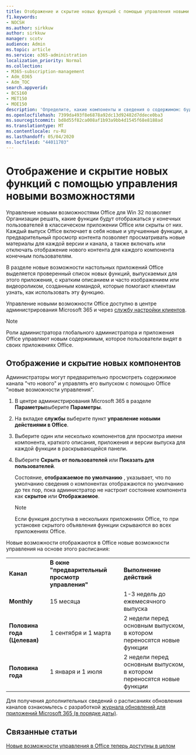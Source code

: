 ```yaml
---
title: Отображение и скрытие новых функций с помощью управления новыми возможностями
f1.keywords:
- NOCSH
ms.author: sirkkuw
author: sirkkuw
manager: scotv
audience: Admin
ms.topic: article
ms.service: o365-administration
localization_priority: Normal
ms.collection:
- M365-subscription-management
- Adm_O365
- Adm_TOC
search.appverid:
- BCS160
- MET150
- MOE150
description: 'Определите, какие компоненты и сведения о содержимом: будут отображаться или скрыты от конечных пользователей в разделе "новые возможности управления Office для настольных приложений Office".'
ms.openlocfilehash: 7399da493f8e6878a92dc13d92482d7ddece0ba3
ms.sourcegitcommit: bd8d55f82ca008af1b93a9bb4d1545f68e8188ad
ms.translationtype: MT
ms.contentlocale: ru-RU
ms.lasthandoff: 05/04/2020
ms.locfileid: "44011703"
---
```

# <a name="show-or-hide-new-features-using-whats-new-management"></a>Отображение и скрытие новых функций с помощью управления новыми возможностями

Управление новыми возможностями Office для Win 32 позволяет Организации решать, какие функции будут отображаться у конечных пользователей в классическом приложении Office или скрыты от них. Каждый выпуск Office включает в себя новые и улучшенные функции, а предварительный просмотр контента позволяет просматривать новые материалы для каждой версии и канала, а также включать или отключать отображение нового контента для каждого компонента конечным пользователям. 

В разделе новые возможности настольных приложений Office выделяется проверенный список новых функций, выпускаемых для этого приложения, с кратким описанием и часто изображением или видеороликом, созданным командой, которые помогают клиентам узнать, как использовать эту функцию. 

Управление новыми возможности Office доступно в центре администрирования Microsoft 365 и через [службу настройки клиентов](https://config.office.com).

> [!NOTE]
> Роли администратора глобального администратора и приложения Office управляют новым содержимым, которое пользователи видят в своих приложениях Office.

##  <a name="show-or-hide-new-features"></a>Отображение и скрытие новых компонентов 

Администраторы могут предварительно просмотреть содержимое канала "что нового" и управлять его выпуском с помощью Office "новые возможности управления".

1. В центре администрирования Microsoft 365 в разделе **Параметры**выберите **Параметры**.

2. На вкладке **службы** выберите пункт **управление новыми действиями в Office**.

3. Выберите один или несколько компонентов для просмотра имени компонента, краткого описания, приложения и версии выпуска для каждой функции в раскрывающейся панели.

4. Выберите **Скрыть от пользователей** или **Показать для пользователей**.  

    Состояние, **отображаемое по умолчанию** , указывает, что по умолчанию сведения о компонентах отображаются по умолчанию до тех пор, пока администратор не настроит состояние компонента как **скрытое** или **Отображаемое**.  

    > [!NOTE]
    > Если функция доступна в нескольких приложениях Office, то при установке скрытого объявления функции скрываются во всех приложениях Office.

Новые возможности отображаются в Office новые возможности управления на основе этого расписания:

||||
|:-----|:-----|:-----|
|**Канал** <br/> |**В окне "предварительный просмотр управления"** <br/> |**Выполнение действий** <br/> |
|**Monthly** <br/> |15 месяца  <br/> |1-3 недель до ежемесячного выпуска <br/> |
|**Половина года (Целевая)** <br/> |1 сентября и 1 марта <br/> | 2 недели перед основным выпуском, в котором переносятся новые функции
|**Половина года** <br/> |1 января и 1 июля <br/> | 2 недели перед основным выпуском, в котором переносятся новые функции<br/> |

Для получения дополнительных сведений о расписаниях обновления каналов ознакомьтесь с разработкой [журнала обновлений для приложений Microsoft 365 (в порядке даты)](https://docs.microsoft.com/officeupdates/update-history-office365-proplus-by-date).

## <a name="related-articles"></a>Связанные статьи

[Новые возможности управления в Office теперь доступны в целом](https://techcommunity.microsoft.com/t5/microsoft-365-blog/office-what-s-new-management-is-now-generally-available/ba-p/1179954)